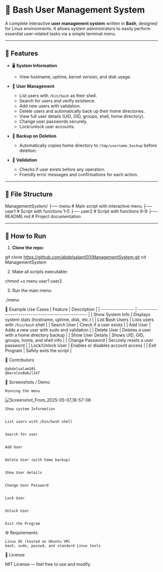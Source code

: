 # 🔐 Bash User Management System

A complete interactive **user management system** written in **Bash**, designed for Linux environments. It allows system administrators to easily perform essential user-related tasks via a simple terminal menu.

---

## 📌 Features

- 🖥️ **System Information**
  - View hostname, uptime, kernel version, and disk usage.

- 👤 **User Management**
  - List users with `/bin/bash` as their shell.
  - Search for users and verify existence.
  - Add new users with validation.
  - Delete users and automatically back up their home directories.
  - View full user details (UID, GID, groups, shell, home directory).
  - Change user passwords securely.
  - Lock/unlock user accounts.

- 📂 **Backup on Deletion**
  - Automatically copies home directory to `/tmp/username_backup` before deletion.

- 🧪 **Validation**
  - Checks if user exists before any operation.
  - Friendly error messages and confirmations for each action.

---

## 📁 File Structure

ManagementSystem/
├── menu       # Main script with interactive menu
├── user1      # Script with functions 1–5
├── user2      # Script with functions 6–9
├── README.md  # Project documentation

---

## 🚀 How to Run

1. **Clone the repo:**


git clone https://github.com/abdelsalam101/ManagementSystem.git
cd ManagementSystem

2.    Make all scripts executable:

chmod +x menu user1 user2

3.    Run the main menu:

./menu

🧪 Example Use Cases
| Feature           | Description                                          |
| ----------------- | ---------------------------------------------------- |
| Show System Info  | Displays system stats (hostname, uptime, disk, etc.) |
| List Bash Users   | Lists users with `/bin/bash` shell                   |
| Search User       | Check if a user exists                               |
| Add User          | Adds a new user with sudo and validation             |
| Delete User       | Deletes a user with a home directory backup          |
| Show User Details | Shows UID, GID, groups, home, and shell info         |
| Change Password   | Securely resets a user password                      |
| Lock/Unlock User  | Enables or disables account access                   |
| Exit Program      | Safely exits the script                              |


👥 Contributors

    @abdelsalam101
    @kerolosNabil247

📸 Screenshots / Demo

    Running the menu
  ![Screenshot_From_2025-05-07_18-57-08](https://github.com/user-attachments/assets/e3be8a0c-dcaf-4ff6-979b-42837341b4aa)



    Show system Information
   
      
    List users with /bin/bash shell
    

    Search for user
    

    Add User
    

    Delete User (with home backup)
    

    Show User details
    

    Change User Password
    

    Lock User
    

    Unlock User
    

    Exit the Program
    

⚙️ Requirements

    Linux OS (tested on Ubuntu VM)
    bash, sudo, passwd, and standard Linux tools

🪪 License

MIT License — feel free to use and modify.


